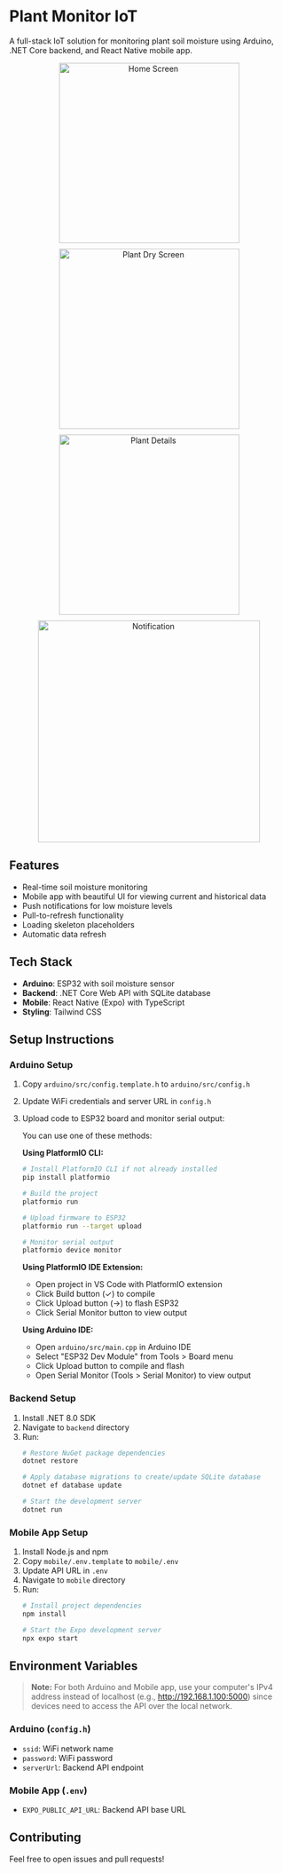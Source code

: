 # Plant Monitor IoT

A full-stack IoT solution for monitoring plant soil moisture using Arduino, .NET Core backend, and React Native mobile app.

<div align="center">
  <div style="display: flex; flex-wrap: wrap; gap: 10px; justify-content: center;">
    <img src="https://github.com/user-attachments/assets/2fed39ab-5e53-46ec-956e-6e8213e3c651" width="325" alt="Home Screen" />
    <img src="https://github.com/user-attachments/assets/7290776d-7c07-4826-996d-9b3d9d28d7ec" width="325" alt="Plant Dry Screen" />
    <img src="https://github.com/user-attachments/assets/0d0274d8-2b3f-4805-a68b-d8e7a3238e07" width="325" alt="Plant Details" />
    <img src="https://github.com/user-attachments/assets/ee73bcd8-a8de-4e02-9da8-67f08763d1e7" width="400" alt="Notification" />
  </div>
</div>

## Features

- Real-time soil moisture monitoring
- Mobile app with beautiful UI for viewing current and historical data
- Push notifications for low moisture levels
- Pull-to-refresh functionality
- Loading skeleton placeholders
- Automatic data refresh

## Tech Stack

- **Arduino**: ESP32 with soil moisture sensor
- **Backend**: .NET Core Web API with SQLite database
- **Mobile**: React Native (Expo) with TypeScript
- **Styling**: Tailwind CSS

## Setup Instructions

### Arduino Setup

1. Copy `arduino/src/config.template.h` to `arduino/src/config.h`
2. Update WiFi credentials and server URL in `config.h`
3. Upload code to ESP32 board and monitor serial output:

   You can use one of these methods:

   **Using PlatformIO CLI:**
   ```bash
   # Install PlatformIO CLI if not already installed
   pip install platformio

   # Build the project
   platformio run

   # Upload firmware to ESP32
   platformio run --target upload

   # Monitor serial output
   platformio device monitor
   ```

   **Using PlatformIO IDE Extension:**
   - Open project in VS Code with PlatformIO extension
   - Click Build button (✓) to compile
   - Click Upload button (→) to flash ESP32
   - Click Serial Monitor button to view output

   **Using Arduino IDE:**
   - Open `arduino/src/main.cpp` in Arduino IDE
   - Select "ESP32 Dev Module" from Tools > Board menu
   - Click Upload button to compile and flash
   - Open Serial Monitor (Tools > Serial Monitor) to view output


### Backend Setup

1. Install .NET 8.0 SDK
2. Navigate to `backend` directory
3. Run:
   ```bash
   # Restore NuGet package dependencies
   dotnet restore

   # Apply database migrations to create/update SQLite database
   dotnet ef database update

   # Start the development server
   dotnet run
   ```

### Mobile App Setup

1. Install Node.js and npm
2. Copy `mobile/.env.template` to `mobile/.env`
3. Update API URL in `.env`
4. Navigate to `mobile` directory
5. Run:
   ```bash
   # Install project dependencies
   npm install

   # Start the Expo development server
   npx expo start
   ```

## Environment Variables

> **Note:** For both Arduino and Mobile app, use your computer's IPv4 address instead of localhost (e.g., http://192.168.1.100:5000) since devices need to access the API over the local network.

### Arduino (`config.h`)
- `ssid`: WiFi network name
- `password`: WiFi password
- `serverUrl`: Backend API endpoint

### Mobile App (`.env`)
- `EXPO_PUBLIC_API_URL`: Backend API base URL

## Contributing

Feel free to open issues and pull requests!
